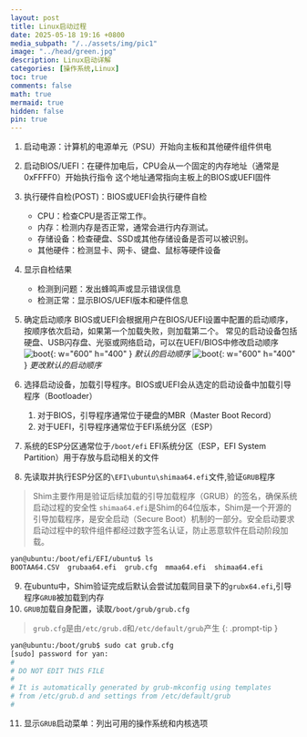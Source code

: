 ```yaml
---
layout: post
title: Linux启动过程
date: 2025-05-18 19:16 +0800
media_subpath: "/../assets/img/pic1"
image: "../head/green.jpg"
description: Linux启动详解
categories: [操作系统,Linux]
toc: true
comments: false
math: true
mermaid: true
hidden: false
pin: true
---
```


1. 启动电源：计算机的电源单元（PSU）开始向主板和其他硬件组件供电
2. 启动BIOS/UEFI：在硬件加电后，CPU会从一个固定的内存地址（通常是0xFFFF0）开始执行指令
这个地址通常指向主板上的BIOS或UEFI固件
3. 执行硬件自检(POST)：BIOS或UEFI会执行硬件自检
    * CPU：检查CPU是否正常工作。
    * 内存：检测内存是否正常，通常会进行内存测试。
    * 存储设备：检查硬盘、SSD或其他存储设备是否可以被识别。
    * 其他硬件：检测显卡、网卡、键盘、鼠标等硬件设备
4. 显示自检结果
    * 检测到问题：发出蜂鸣声或显示错误信息
    * 检测正常：显示BIOS/UEFI版本和硬件信息
5. 确定启动顺序
BIOS或UEFI会根据用户在BIOS/UEFI设置中配置的启动顺序，按顺序依次启动，如果第一个加载失败，则加载第二个。
常见的启动设备包括硬盘、USB闪存盘、光驱或网络启动，可以在UEFI/BIOS中修改启动顺序
![boot](boot1.png){: w="600" h="400" }
_默认的启动顺序_
![boot](boot2.png){: w="600" h="400" }
_更改默认的启动顺序_


6. 选择启动设备，加载引导程序。BIOS或UEFI会从选定的启动设备中加载引导程序（Bootloader）
    1. 对于BIOS，引导程序通常位于硬盘的MBR（Master Boot Record）
    2. 对于UEFI，引导程序通常位于EFI系统分区（ESP）

7. 系统的ESP分区通常位于`/boot/efi`
EFI系统分区（ESP，EFI System Partition）用于存放与启动相关的文件

8. 先读取并执行ESP分区的`\EFI\ubuntu\shimaa64.efi`文件,验证`GRUB`程序
> Shim主要作用是验证后续加载的引导加载程序（GRUB）的签名，确保系统启动过程的安全性
`shimaa64.efi`是Shim的64位版本，Shim是一个开源的引导加载程序，是安全启动（Secure Boot）机制的一部分。安全启动要求启动过程中的软件组件都经过数字签名认证，防止恶意软件在启动阶段加载。
```bash
yan@ubuntu:/boot/efi/EFI/ubuntu$ ls
BOOTAA64.CSV  grubaa64.efi  grub.cfg  mmaa64.efi  shimaa64.efi
```
9. 在ubuntu中，Shim验证完成后默认会尝试加载同目录下的`grubx64.efi`,引导程序`GRUB`被加载到内存
10. `GRUB`加载自身配置，读取`/boot/grub/grub.cfg`

> `grub.cfg`是由`/etc/grub.d`和`/etc/default/grub`产生
{: .prompt-tip }


```bash
yan@ubuntu:/boot/grub$ sudo cat grub.cfg 
[sudo] password for yan: 
#
# DO NOT EDIT THIS FILE
#
# It is automatically generated by grub-mkconfig using templates
# from /etc/grub.d and settings from /etc/default/grub
#
```
11. 显示`GRUB`启动菜单：列出可用的操作系统和内核选项


